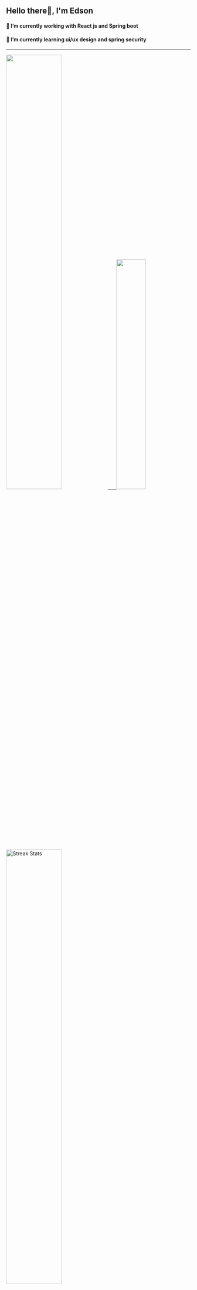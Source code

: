 
## Hello there👋, I'm Edson 

#### 🔭 I’m currently working with React js and Spring boot 
#### 🌱 I’m currently learning ui/ux design and spring security
---
    
  

 <p align="left">
  <a href="https://github.com/EdsonNhancale">
  <img width=55% src="https://github-readme-stats.vercel.app/api?username=EdsonNhancale&show_icons=true&theme=dracula&include_all_commits=true&count_private=true"/>&nbsp;&nbsp;&nbsp;&nbsp;&nbsp;
  <img  width=40% src="https://github-readme-stats.vercel.app/api/top-langs/?username=EdsonNhancale&layout=compact&langs_count=7&theme=dracula"/>
</p>

  <p align="left">
    <a href="https://github.com/EdsonNhancale"><img width=55% alt="Streak Stats" src="https://github-readme-streak-stats.herokuapp.com/?user=EdsonNhancale&theme=dracula"/></a>
   </p>

 
 <!--START_SECTION:waka-->

```txt
From: 16 November 2022 - To: 04 September 2023

Total Time: 598 hrs 50 mins

JavaScript        385 hrs 19 mins ████████████████░░░░░░░░░   64.34 %
TypeScript        130 hrs 28 mins █████▒░░░░░░░░░░░░░░░░░░░   21.79 %
JSON              18 hrs 12 mins  ▓░░░░░░░░░░░░░░░░░░░░░░░░   03.04 %
Dart              14 hrs 6 mins   ▓░░░░░░░░░░░░░░░░░░░░░░░░   02.36 %
Other             10 hrs 16 mins  ▒░░░░░░░░░░░░░░░░░░░░░░░░   01.72 %
```

<!--END_SECTION:waka-->

<div> 
  <a href="www.linkedin.com/in/edson-nhancale-7849781a6" target="_blank"><img src="https://img.shields.io/badge/-LinkedIn-%230077B5?style=for-the-badge&logo=linkedin&logoColor=white" target="_blank"></a> 

</div>

